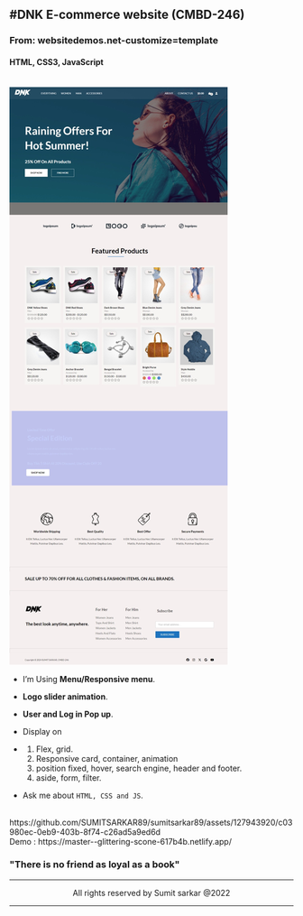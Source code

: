 <!--markdown-->
#DNK E-commerce website (CMBD-246)
--- 
### From: websitedemos.net-customize=template
#### HTML, CSS3, JavaScript
<br/>

<img src="./image/sumit ss.jpeg">
<br/>

-  I’m Using  __Menu/Responsive menu__.
-   __Logo slider animation__.
-  __User and Log in Pop up__.
-  Display on
-  1. Flex, grid.
   2. Responsive card, container, animation
   3. position fixed, hover, search engine, header and footer.
   4. aside, form, filter.

-  Ask me about `HTML, CSS and JS`.

<br/>
    https://github.com/SUMITSARKAR89/sumitsarkar89/assets/127943920/c03980ec-0eb9-403b-8f74-c26ad5a9ed6d
    <br/>
Demo : https://master--glittering-scone-617b4b.netlify.app/
    
   ### __"There is no friend as loyal as a book"__ 

<hr/>
 <p style="text-align:center" style="color:#fefe" >All rights reserved by Sumit sarkar @2022</p>
<hr/>


<!-- --link-- -->
[facebooklink]: https://www.facebook.com/sumitsarkar89
[linkedinlink]:https://www.linkedin.com/in/sumitsarkar89/
[gmaillink]: www.sumitopticalit89@gmail.com
[githublink]: https://github.com/SUMITSARKAR89
[cvlink]:https://drive.google.com/file/d/1CTEwnPjn2WZW2E9qf5NDFViXcVLVEMD-/view?usp=drive_link


